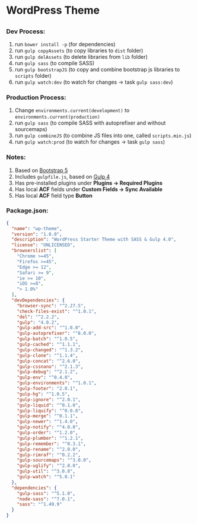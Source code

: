 # WordPress Theme
##

### Dev Process:
1. run `bower install -p` (for dependencies)
2. run `gulp copyAssets` (to copy libraries to `dist` folder)
3. run `gulp delAssets` (to delete libraries from `lib` folder)
4. run `gulp sass`  (to compile SASS)
5. run `gulp bootstrapJS` (to copy and combine bootstrap js libraries to `scripts` folder)
6. run `gulp watch:dev` (to watch for changes -> task `gulp sass:dev`)

### Production Process:
1. Change `environments.current(development)` to `environments.current(production)`
2. run `gulp sass` (to compile SASS with autoprefixer and without sourcemaps)
2. run `gulp combineJS` (to combine JS files into one, called `scripts.min.js`)
4. run `gulp watch:prod` (to watch for changes -> task `gulp sass`)

### Notes:
1. Based on [Bootstrap 5](https://getbootstrap.com/)
2. Includes `gulpfile.js`, based on [Gulp 4](https://github.com/gulpjs/gulp/blob/4.0/CHANGELOG.md)
3. Has pre-installed plugins under **Plugins -> Required Plugins**
4. Has local **ACF** fields under **Custom Fields -> Sync Available** 
4. Has local **ACF** field type **Button** 


### Package.json:
```json
{
  "name": "wp-theme",
  "version": "1.0.0",
  "description": "WordPress Starter Theme with SASS & Gulp 4.0",
  "license": "UNLICENSED",
  "browserslist": [
    "Chrome >=45",
    "Firefox >=45",
    "Edge >= 12",
    "Safari >= 9",
    "ie >= 10",
    "iOS >=8",
    "> 1.0%"
  ],
  "devDependencies": {
    "browser-sync": "^2.27.5",
    "check-files-exist": "^1.0.1",
    "del": "^2.2.2",
    "gulp": "4.0.2",
    "gulp-add-src": "^1.0.0",
    "gulp-autoprefixer": "^8.0.0",
    "gulp-batch": "^1.0.5",
    "gulp-cached": "^1.1.1",
    "gulp-changed": "^1.3.2",
    "gulp-clone": "^1.1.4",
    "gulp-concat": "^2.6.0",
    "gulp-cssnano": "^2.1.3",
    "gulp-debug": "^2.1.2",
    "gulp-env": "^0.4.0",
    "gulp-environments": "^1.0.1",
    "gulp-footer": "2.0.1",
    "gulp-hg": "^1.0.5",
    "gulp-ignore": "^2.0.1",
    "gulp-liquid": "^0.1.0",
    "gulp-liquify": "^0.0.6",
    "gulp-merge": "^0.1.1",
    "gulp-newer": "^1.4.0",
    "gulp-notify": "^4.0.0",
    "gulp-order": "^1.2.0",
    "gulp-plumber": "^1.2.1",
    "gulp-remember": "^0.3.1",
    "gulp-rename": "^2.0.0",
    "gulp-rimraf": "^0.2.2",
    "gulp-sourcemaps": "^3.0.0",
    "gulp-uglify": "^2.0.0",
    "gulp-util": "^3.0.8",
    "gulp-watch": "^5.0.1"
  },
  "dependencies": {
    "gulp-sass": "^5.1.0",
    "node-sass": "^7.0.1",
    "sass": "^1.49.9"
  }
}
```